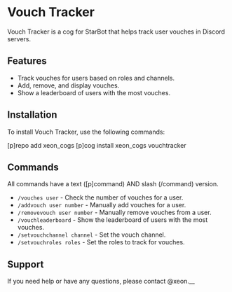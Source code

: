 # Vouch Tracker

Vouch Tracker is a cog for StarBot that helps track user vouches in Discord servers.

## Features

- Track vouches for users based on roles and channels.
- Add, remove, and display vouches.
- Show a leaderboard of users with the most vouches.

## Installation

To install Vouch Tracker, use the following commands:

[p]repo add xeon_cogs [p]cog install xeon_cogs vouchtracker

## Commands

All commands have a text ([p]command) AND slash (/command) version.

- `/vouches user` - Check the number of vouches for a user.
- `/addvouch user number` - Manually add vouches for a user.
- `/removevouch user number` - Manually remove vouches from a user.
- `/vouchleaderboard` - Show the leaderboard of users with the most vouches.
- `/setvouchchannel channel` - Set the vouch channel.
- `/setvouchroles roles` - Set the roles to track for vouches.


## Support

If you need help or have any questions, please contact @xeon.__
